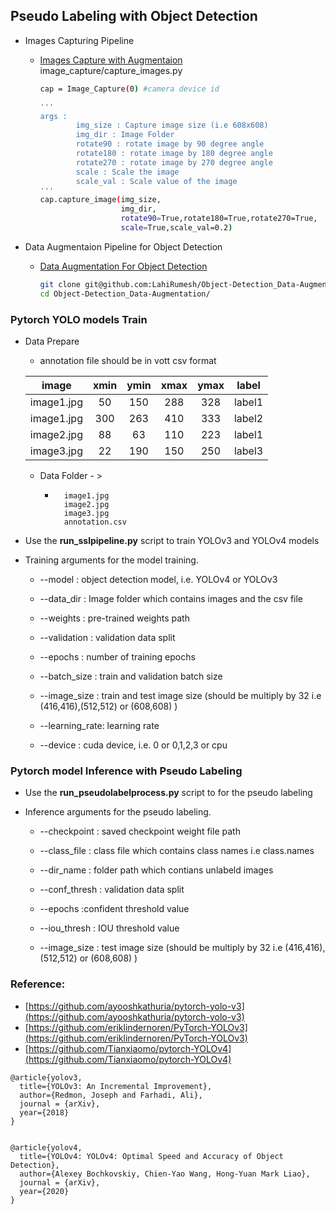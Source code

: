 ## Pseudo Labeling with Object Detection

- Images Capturing Pipeline

    - [Images Capture with Augmentaion ](https://github.com/LahiRumesh/SSL_Vision_Pipeline/tree/main/image_capture) image_capture/capture_images.py
        ```bash
        cap = Image_Capture(0) #camera device id

        '''
        args : 
                img_size : Capture image size (i.e 608x608)
                img_dir : Image Folder
                rotate90 : rotate image by 90 degree angle
                rotate180 : rotate image by 180 degree angle
                rotate270 : rotate image by 270 degree angle
                scale : Scale the image
                scale_val : Scale value of the image
        '''
        cap.capture_image(img_size, 
                          img_dir,
                          rotate90=True,rotate180=True,rotate270=True,
                          scale=True,scale_val=0.2)
   
        ```

- Data Augmentaion Pipeline for Object Detection 

    - [Data Augmentation For Object Detection](https://github.com/LahiRumesh/Object-Detection_Data-Augmentation)
        ```bash
        git clone git@github.com:LahiRumesh/Object-Detection_Data-Augmentation.git
        cd Object-Detection_Data-Augmentation/
         ```


### Pytorch YOLO models Train 
- Data Prepare
    - annotation file should be in vott csv format

    | image | xmin | ymin | xmax | ymax | label 
    | :---: | :---: | :---: | :---: | :---: | :---:
    | image1.jpg | 50 | 150 | 288 | 328 | label1 | 
    | image1.jpg | 300 | 263 | 410 | 333 | label2 | 
    | image2.jpg | 88 | 63 | 110 | 223 | label1 |
    | image3.jpg | 22 | 190 | 150 | 250 | label3 |

    - Data Folder - >  

        -       image1.jpg 
                image2.jpg
                image3.jpg
                annotation.csv
- Use the **run_sslpipeline.py** script to  train YOLOv3 and YOLOv4 models 

- Training arguments for the model training.

    - --model : object detection model, i.e. YOLOv4 or YOLOv3 

    - --data_dir : Image folder which contains images and the csv file

    - --weights : pre-trained weights path 

    - --validation : validation data split

    - --epochs : number of training epochs

    - --batch_size : train and validation batch size 

    - --image_size : train and test image size (should be multiply by 32  i.e (416,416),(512,512) or (608,608) )

    - --learning_rate: learning rate

    - --device : cuda device, i.e. 0 or 0,1,2,3 or cpu


### Pytorch model Inference with Pseudo Labeling   

- Use the **run_pseudolabelprocess.py** script to for the pseudo labeling 

- Inference arguments for the pseudo labeling.

    - --checkpoint : saved checkpoint weight file path 

    - --class_file : class file which contains class names i.e class.names

    - --dir_name : folder path which contians unlabeld images

    - --conf_thresh : validation data split

    - --epochs :confident threshold value

    - --iou_thresh : IOU threshold value

    - --image_size : test image size (should be multiply by 32  i.e (416,416),(512,512) or (608,608) )



### Reference:

- [https://github.com/ayooshkathuria/pytorch-yolo-v3](https://github.com/ayooshkathuria/pytorch-yolo-v3)
- [https://github.com/eriklindernoren/PyTorch-YOLOv3](https://github.com/eriklindernoren/PyTorch-YOLOv3)
- [https://github.com/Tianxiaomo/pytorch-YOLOv4](https://github.com/Tianxiaomo/pytorch-YOLOv4)
```
@article{yolov3,
  title={YOLOv3: An Incremental Improvement},
  author={Redmon, Joseph and Farhadi, Ali},
  journal = {arXiv},
  year={2018}
}
```
```

@article{yolov4,
  title={YOLOv4: YOLOv4: Optimal Speed and Accuracy of Object Detection},
  author={Alexey Bochkovskiy, Chien-Yao Wang, Hong-Yuan Mark Liao},
  journal = {arXiv},
  year={2020}
}
```
